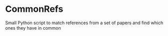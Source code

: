 # CommonRefs
Small Python script to match references from a set of papers and find which ones they have in common
